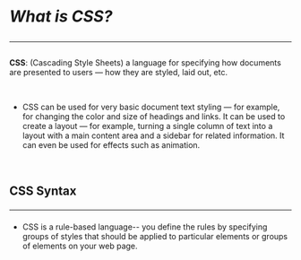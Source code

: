 # ***What is CSS?*** <hr>

**CSS**: (Cascading Style Sheets) a language for specifying how documents are presented to users — how they are styled, laid out, etc.

&nbsp; 

- CSS can be used for very basic document text styling — for example, for changing the color and size of headings and links. It can be used to create a layout — for example, turning a single column of text into a layout with a main content area and a sidebar for related information. It can even be used for effects such as animation. 

&nbsp;

## **CSS Syntax** <hr>

- CSS is a rule-based language-- you define the rules by specifying groups of styles that should be applied to particular elements or groups of elements on your web page.
